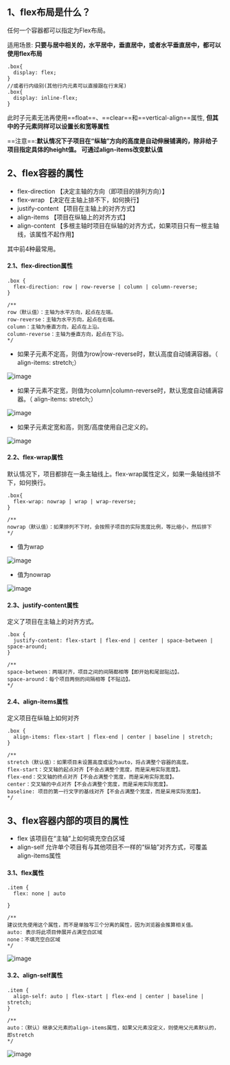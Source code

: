 ## 1、flex布局是什么？
任何一个容器都可以指定为Flex布局。

适用场景: **只要与居中相关的，水平居中，垂直居中，或者水平垂直居中，都可以使用flex布局**

```
.box{
  display: flex;
}
//或者行内级别(其他行内元素可以直接跟在行末尾)
.box{
  display: inline-flex;
}
```
此时子元素无法再使用==float==、==clear==和==vertical-align==属性,
**但其中的子元素同样可以设置长和宽等属性**

==注意==:**默认情况下子项目在“纵轴”方向的高度是自动伸展铺满的，除非给子项目指定具体的height值。 可通过align-items改变默认值**


## 2、flex容器的属性
- flex-direction    【决定主轴的方向（即项目的排列方向）】
- flex-wrap  【决定在主轴上排不下，如何换行】
- justify-content  【项目在主轴上的对齐方式】
- align-items  【项目在纵轴上的对齐方式】
- align-content  【多根主轴时项目在纵轴的对齐方式，如果项目只有一根主轴线，该属性不起作用】

其中前4种最常用。
#### 2.1、flex-direction属性
```
.box {
  flex-direction: row | row-reverse | column | column-reverse;
}

/**
row（默认值）：主轴为水平方向，起点在左端。
row-reverse：主轴为水平方向，起点在右端。
column：主轴为垂直方向，起点在上沿。
column-reverse：主轴为垂直方向，起点在下沿。
*/
```

- 如果子元素不定高，则值为row|row-reverse时，默认高度自动铺满容器。（    align-items: stretch;）

![image](https://github.com/libbGit/static-file/blob/master/image/flex/flex-direction-row.png?raw=true)
- 如果子元素不定宽，则值为column|column-reverse时，默认宽度自动铺满容器。（    align-items: stretch;）

![image](https://github.com/libbGit/static-file/blob/master/image/flex/flex-direction-column.png?raw=true)
- 如果子元素定宽和高，则宽/高度使用自己定义的。

![image](https://github.com/libbGit/static-file/blob/master/image/flex/flex-direction-column-width.png?raw=true)
#### 2.2、flex-wrap属性
默认情况下，项目都排在一条主轴线上。flex-wrap属性定义，如果一条轴线排不下，如何换行。
```
.box{
  flex-wrap: nowrap | wrap | wrap-reverse;
}

/**
nowrap（默认值）：如果排列不下时，会按照子项目的实际宽度比例，等比缩小，然后排下
*/
```

- 值为wrap

![image](https://github.com/libbGit/static-file/blob/master/image/flex/flex-wrap-no.png?raw=true)
- 值为nowrap

![image](https://github.com/libbGit/static-file/blob/master/image/flex/flex-wrap.png?raw=true)

#### 2.3、justify-content属性
定义了项目在主轴上的对齐方式。
```
.box {
  justify-content: flex-start | flex-end | center | space-between | space-around;
}

/**
space-between：两端对齐，项目之间的间隔都相等【即开始和尾部贴边】。
space-around：每个项目两侧的间隔相等【不贴边】。
*/
```
#### 2.4、align-items属性
定义项目在纵轴上如何对齐
```
.box {
  align-items: flex-start | flex-end | center | baseline | stretch;
}

/**
stretch（默认值）：如果项目未设置高度或设为auto，将占满整个容器的高度。
flex-start：交叉轴的起点对齐【不会占满整个宽度，而是采用实际宽度】。
flex-end：交叉轴的终点对齐【不会占满整个宽度，而是采用实际宽度】。
center：交叉轴的中点对齐【不会占满整个宽度，而是采用实际宽度】。
baseline: 项目的第一行文字的基线对齐【不会占满整个宽度，而是采用实际宽度】。
*/
```

## 3、flex容器内部的项目的属性
- flex  该项目在“主轴”上如何填充空白区域
- align-self  允许单个项目有与其他项目不一样的“纵轴”对齐方式，可覆盖align-items属性

#### 3.1、flex属性
```
.item {
  flex: none | auto
  
}

/**
建议优先使用这个属性，而不是单独写三个分离的属性，因为浏览器会推算相关值。
auto: 表示将此项目伸展并占满空白区域
none：不填充空白区域
*/
```
![image](https://github.com/libbGit/static-file/blob/master/image/flex/flex-item-auto.png?raw=true)


#### 3.2、align-self属性
```
.item {
  align-self: auto | flex-start | flex-end | center | baseline | stretch;
}

/**
auto：（默认）继承父元素的align-items属性，如果父元素没定义，则使用父元素默认的，即stretch
*/
```
![image](https://github.com/libbGit/static-file/blob/master/image/flex/flex-align-self.png?raw=true)
